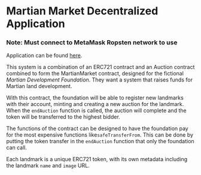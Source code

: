 # Martian Market Decentralized Application
### Note: Must connect to MetaMask Ropsten network to use

Application can be found [here](https://www.dataplayconsulting.com/martian_dApp/).

This system is a combination of an ERC721 contract and an Auction contract combined to form the MartianMarket contract, designed for the 
fictional _Martian Development Foundation_. They want a system that raises funds for Martian land development.

With this contract, the foundation will be able to register new landmarks with their account, minting and creating a new auction for the landmark.
When the `endAuction` function is called, the auction will complete and the token will be transferred to the highest bidder.

The functions of the contract can be designed to have the foundation pay for the most expensive functions like`safeTransferFrom`.
This can be done by putting the token transfer in the `endAuction` function that only the foundation can call.

Each landmark is a unique ERC721 token, with its own metadata including the landmark `name` and `image` URL.

